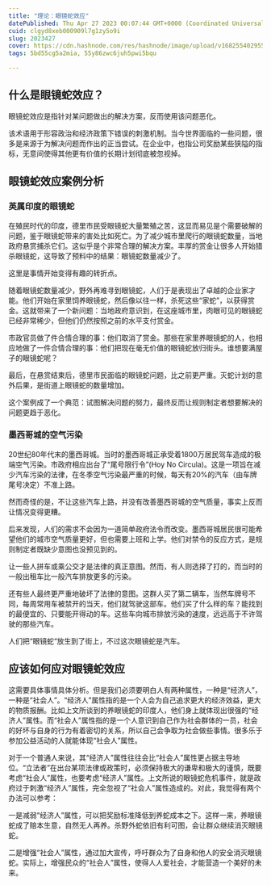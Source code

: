 ```yaml
---
title: "理论：眼镜蛇效应"
datePublished: Thu Apr 27 2023 00:07:44 GMT+0000 (Coordinated Universal Time)
cuid: clgyd8xeb000909l7g1zy5o9i
slug: 2023427
cover: https://cdn.hashnode.com/res/hashnode/image/upload/v1682554029551/aa6e5b3f-a50b-42fa-8dea-366d40f18bff.jpeg
tags: 5bd55cg5a2mia, 55y86zwc6juh5pwi5bqu

---
```


## 什么是眼镜蛇效应？

眼镜蛇效应是指针对某问题做出的解决方案，反而使用该问题恶化。

该术语用于形容政治和经济政策下错误的刺激机制。当今世界面临的一些问题，很多是来源于为解决问题而作出的正当尝试。在企业中，也指公司奖励某些狭隘的指标，无意间使得其他更有价值的长期计划彻底被忽视掉。

## 眼镜蛇效应案例分析

### 英属印度的眼镜蛇

在殖民时代的印度，德里市民受眼镜蛇大量繁殖之苦，这显而易见是个需要破解的问题，鉴于眼镜蛇带来的害处比如死亡。为了减少城市里爬行的眼镜蛇数量，当地政府悬赏捕杀它们。这似乎是个非常合理的解决方案。丰厚的赏金让很多人开始猎杀眼镜蛇，这导致了预料中的结果：眼镜蛇数量减少了。

这里是事情开始变得有趣的转折点。

随着眼镜蛇数量减少，野外再难寻到眼镜蛇，人们于是表现出了卓越的企业家才能。他们开始在家里饲养眼镜蛇，然后像以往一样，杀死这些“家蛇”，以获得赏金。这就带来了一个新问题：当地政府意识到，在这座城市里，肉眼可见的眼镜蛇已经非常稀少，但他们仍然按照之前的水平支付赏金。

市政官员做了件合情合理的事：他们取消了赏金。那些在家里养眼镜蛇的人，也相应地做了一件合情合理的事：他们把现在毫无价值的眼镜蛇放归街头。谁想要满屋子的眼镜蛇呢？

最后，在悬赏结束后，德里市民面临的眼镜蛇问题，比之前更严重。灭蛇计划的意外后果，是街道上眼镜蛇的数量增加。

这个案例成了一个典范：试图解决问题的努力，最终反而让规则制定者想要解决的问题更趋于恶化。

### 墨西哥城的空气污染

20世纪80年代末的墨西哥城。当时的墨西哥城正承受着1800万居民驾车造成的极端空气污染。市政府相应出台了“尾号限行令”(Hoy No Circula)。这是一项旨在减少汽车污染的法律，在冬季空气污染最严重的时候，每天有20%的汽车（由车牌尾号决定）不准上路。

然而奇怪的是，不让这些汽车上路，并没有改善墨西哥城的空气质量，事实上反而让情况变得更糟。

后来发现，人们的需求不会因为一道简单政府法令而改变。墨西哥城居民很可能希望他们的城市空气质量更好，但也需要上班和上学。他们对禁令的反应方式，是规则制定者既缺少意图也没预见到的。

让一些人拼车或乘公交才是法律的真正意图。然而，有人则选择了打的，而当时的一般出租车比一般汽车排放更多的污染。

还有些人最终更严重地破坏了法律的意图。这群人买了第二辆车，当然车牌号不同，每周常用车被禁开的当天，他们就驾驶这部车。他们买了什么样的车？能找到的最便宜的、只要能开得动的车。这些车向城市排放污染的速度，远远高于不许驾驶的那些汽车。

人们把“眼镜蛇“放生到了街上，不过这次眼镜蛇是汽车。

## 应该如何应对眼镜蛇效应

这需要具体事情具体分析。但是我们必须要明白人有两种属性，一种是“经济人”，一种是“社会人”。“经济人”属性指的是一个人会为自己追求更大的经济效益，更大的物质报酬。比如上文所谈到的养眼镜蛇的印度人，他们身上就体现出很强的“经济人”属性。而“社会人”属性指的是一个人意识到自己作为社会群体的一员，社会的好坏与自身的行为有着密切的关系，所以自己会争取为社会做些事情。很多乐于参加公益活动的人就能体现“社会人”属性。

对于一个普通人来说，其“经济人”属性往往会比“社会人”属性更占据主导地位。“立法者”在出台某项法律或政策时，必须保持极大的谦卑和极大的谨慎，既要考虑“社会人”属性，也要考虑“经济人”属性。上文所说的眼镜蛇危机事件，就是政府过于刺激“经济人”属性，完全忽视了“社会人”属性造成的。对此，我觉得有两个办法可以参考：

一是减弱“经济人”属性，可以把奖励标准降低到养蛇成本之下。这样一来，养眼镜蛇成了赔本生意，自然无人再养。杀野外蛇依旧有利可图，会让群众继续消灭眼镜蛇。

二是增强“社会人”属性，通过加大宣传，呼吁群众为了自身和他人的安全消灭眼镜蛇。实际上，增强民众的“社会人”属性，使得人人爱社会，才能营造一个美好的未来。